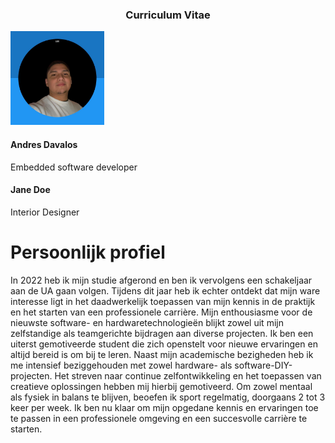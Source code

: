 <h3 style="text-align: center;">Curriculum Vitae</h3>


<div class="card-container">
  <div class="card" >
    <img src="img/profielfoto.jpg" width="150" height="150" alt="profielfoto">
    <div class="container">
      <h4><b>Andres Davalos</b></h4> 
      <p>Embedded software developer</p> 
    </div>
  </div>
  <div class="card">
    <div class="container">
      <h4><b>Jane Doe</b></h4> 
      <p>Interior Designer</p> 
    </div>
  </div>
</div>

<div class="card2">  

  # Persoonlijk profiel

In 2022 heb ik mijn studie afgerond en ben ik vervolgens een schakeljaar aan de UA gaan volgen. Tijdens dit jaar heb ik echter ontdekt dat mijn ware interesse ligt in het daadwerkelijk toepassen van mijn kennis in de praktijk en het starten van een professionele carrière. Mijn enthousiasme voor de nieuwste software- en hardwaretechnologieën blijkt zowel uit mijn zelfstandige als teamgerichte bijdragen aan diverse projecten. Ik ben een uiterst gemotiveerde student die zich openstelt voor nieuwe ervaringen en altijd bereid is om bij te leren.
Naast mijn academische bezigheden heb ik me intensief beziggehouden met zowel hardware- als software-DIY-projecten. Het streven naar continue zelfontwikkeling en het toepassen van creatieve oplossingen hebben mij hierbij gemotiveerd. Om zowel mentaal als fysiek in balans te blijven, beoefen ik sport regelmatig, doorgaans 2 tot 3 keer per week. Ik ben nu klaar om mijn opgedane kennis en ervaringen toe te passen in een professionele omgeving en een succesvolle carrière te starten.
</div>


